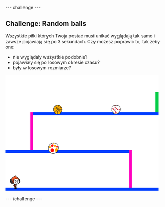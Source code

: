 \--- challenge \---

## Challenge: Random balls

Wszystkie piłki których Twoja postać musi unikać wyglądają tak samo i zawsze pojawiają się po 3 sekundach. Czy możesz poprawić to, tak żeby one:

+ nie wyglądały wszystkie podobnie?
+ pojawiały się po losowym okresie czasu?
+ były w losowym rozmiarze?

![screenshot](images/dodge-ball-random.png)

\--- /challenge \---